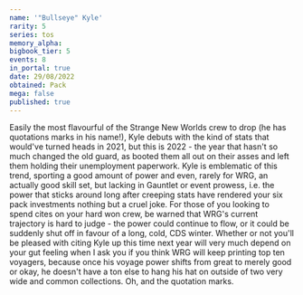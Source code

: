 ```yaml
---
name: '"Bullseye" Kyle'
rarity: 5
series: tos
memory_alpha:
bigbook_tier: 5
events: 8
in_portal: true
date: 29/08/2022
obtained: Pack
mega: false
published: true
---
```


Easily the most flavourful of the Strange New Worlds crew to drop (he has quotations marks in his name!), Kyle debuts with the kind of stats that would've turned heads in 2021, but this is 2022 - the year that hasn't so much changed the old guard, as booted them all out on their asses and left them holding their unemployment paperwork. Kyle is emblematic of this trend, sporting a good amount of power and even, rarely for WRG, an actually good skill set, but lacking in Gauntlet or event prowess, i.e. the power that sticks around long after creeping stats have rendered your six pack investments nothing but a cruel joke. For those of you looking to spend cites on your hard won crew, be warned that WRG's current trajectory is hard to judge - the power could continue to flow, or it could be suddenly shut off in favour of a long, cold, CDS winter. Whether or not you'll be pleased with citing Kyle up this time next year will very much depend on your gut feeling when I ask you if you think WRG will keep printing top ten voyagers, because once his voyage power shifts from great to merely good or okay, he doesn't have a ton else to hang his hat on outside of two very wide and common collections. Oh, and the quotation marks.
